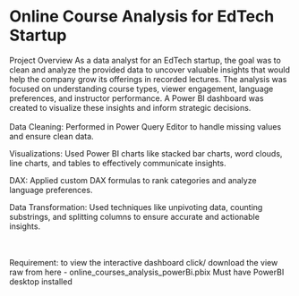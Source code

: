 # Online Course Analysis for EdTech Startup

Project Overview
As a data analyst for an EdTech startup, the goal was to clean and analyze the provided data to uncover valuable insights that would help the company grow its offerings in recorded lectures. The analysis was focused on understanding course types, viewer engagement, language preferences, and instructor performance. A Power BI dashboard was created to visualize these insights and inform strategic decisions.
<br><br>
Data Cleaning: Performed in Power Query Editor to handle missing values and ensure clean data.

Visualizations: Used Power BI charts like stacked bar charts, word clouds, line charts, and tables to effectively communicate insights.

DAX: Applied custom DAX formulas to rank categories and analyze language preferences.

Data Transformation: Used techniques like unpivoting data, counting substrings, and splitting columns to ensure accurate and actionable insights.

<br><br>
Requirement: to view the interactive dashboard click/ download the view raw from here - online_courses_analysis_powerBi.pbix
Must have PowerBI desktop installed
